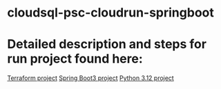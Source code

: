 ﻿# cloudsql-psc-cloudrun-springboot

# Detailed description and steps for run project found here: 
[Terraform project](https://www.linkedin.com/pulse/provisioning-cloud-sql-private-service-connect-using-xiloj-herrera-fj1ee/)
[Spring Boot3 project](https://www.linkedin.com/pulse/deploying-spring-boot-3-cloud-run-sql-private-service-xiloj-herrera-ejmce/)
[Python 3.12 project](https://www.linkedin.com/pulse/deploying-python-312-cloud-run-sql-private-service-xiloj-herrera-98qse/)
